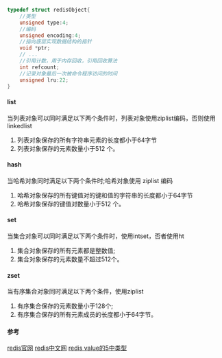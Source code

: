 ```c
typedef struct redisObject{
    //类型
    unsigned type:4;
    //编码
    unsigned encoding:4;
    //指向底层实现数据结构的指针
    void *ptr;
    // ... 
    //引用计数，用于内存回收，引用回收算法
    int refcount;
    //记录对象最后一次被命令程序访问的时间
    unsigned lru:22;
}
```

<!-- @import "./data_structure/string.puml" -->


#### list

<!-- @import "./data_structure/list.puml" -->

<!-- @import "./image/list_1.png" -->

<!-- @import "./image/list_2.png" -->

<!-- @import "./image/list_3.png" -->


当列表对象可以同时满足以下两个条件时，列表对象使用ziplist编码，否则使用linkedlist
1. 列表对象保存的所有字符串元素的长度都小于64字节
2. 列表对象保存的元素数量小于512 个。

#### hash

<!-- @import "./data_structure/hash.puml" -->

<!-- @import "./image/hash_1.png" -->

<!-- @import "./image/hash_2.png" -->

当哈希对象同时满足以下两个条件时;哈希对象使用 ziplist 编码
1. 哈希对象保存的所有键值对的键和值的字符串的长度都小于64字节
2. 哈希对象保存的键值对数量小于512 个。

#### set

<!-- @import "./data_structure/set.puml" -->

<!-- @import "./image/set_1.png" -->

<!-- @import "./image/set_2.png" -->
当集合对象可以同时满足以下两个条件时，使用intset，否者使用ht
1. 集合对象保存的所有元素都是整数值;
2. 集合对象保存的元素数量不超过512个。

#### zset

<!-- @import "./data_structure/zset.puml" -->


<!-- @import "./image/zset_1.png" -->
<!-- @import "./image/zset_2.png" -->

当有序集合对象同时满足以下两个条件，使用ziplist
1. 有序集合保存的元素数量小于128个;
2. 有序集合保存的所有元素成员的长度都小于64字节。


#### 参考

[redis官网](https://redis.io/)
[redis中文网](http://www.redis.cn/)
[redis value的5中类型](https://www.cnblogs.com/yhq1314/p/10000971.html)